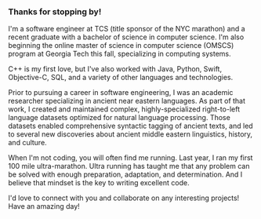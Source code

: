 ### Thanks for stopping by!

I'm a software engineer at TCS (title sponsor of the NYC marathon) and a recent graduate with a bachelor of science in computer science. I'm also beginning the online master of science in computer science (OMSCS) program at Georgia Tech this fall, specializing in computing systems. 

C++ is my first love, but I've also worked with Java, Python, Swift, Objective-C, SQL, and a variety of other languages and technologies. 

Prior to pursuing a career in software engineering, I was an academic researcher specializing in ancient near eastern languages. As part of that work, I created and maintained complex, highly-specialized right-to-left language datasets optimized for natural language processing. Those datasets enabled comprehensive syntactic tagging of ancient texts, and led to several new discoveries about ancient middle eastern linguistics, history, and culture.

When I'm not coding, you will often find me running. Last year, I ran my first 100 mile ultra-marathon. Ultra running has taught me that any problem can be solved with enough preparation, adaptation, and determination. And I believe that mindset is the key to writing excellent code.

I'd love to connect with you and collaborate on any interesting projects! Have an amazing day!
